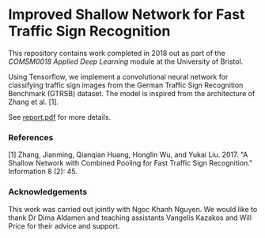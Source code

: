 # Improved Shallow Network for Fast Traffic Sign Recognition

This repository contains work completed in 2018 out as part of the *COMSM0018 Applied Deep Learning* module at the University of Bristol.

Using Tensorflow, we implement a convolutional neural network for classifying traffic sign images from the German Traffic Sign Recognition Benchmark (GTRSB) dataset. The model is inspired from the architecture of Zhang et al. [1].

See [report.pdf](report.pdf) for more details.

### References

[1] Zhang, Jianming, Qianqian Huang, Honglin Wu, and Yukai Liu. 2017. "A Shallow Network with Combined Pooling for Fast Traffic Sign Recognition." Information 8 (2): 45.

### Acknowledgements

This work was carried out jointly with Ngoc Khanh Nguyen. We would like to thank Dr Dima Aldamen and teaching assistants Vangelis Kazakos and Will Price for their advice and support.
